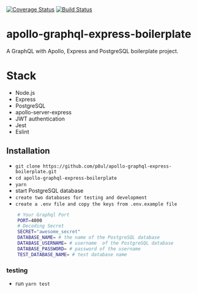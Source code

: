 [![Coverage Status](https://coveralls.io/repos/github/p8ul/apollo-graphql-express-boilerplate/badge.svg?branch=master)](https://coveralls.io/github/p8ul/apollo-graphql-express-boilerplate?branch=master)
[![Build Status](https://travis-ci.org/p8ul/apollo-graphql-express-boilerplate.svg?branch=master)](https://travis-ci.org/p8ul/apollo-graphql-express-boilerplate)
# apollo-graphql-express-boilerplate
A GraphQL with Apollo, Express and PostgreSQL boilerplate project.

# Stack
- Node.js
- Express
- PostgreSQL
- apollo-server-express
- JWT authentication
- Jest
- Eslint

## Installation
* `git clone https://github.com/p8ul/apollo-graphql-express-boilerplate.git`
* `cd apollo-graphql-express-boilerplate`
* `yarn`
* start PostgreSQL database
* `create two databases for testing and development`
* `create a .env file and copy the keys from .env.example file`

```bash
    # Your Graphql Port
    PORT=4000
    # Decoding Secret
    SECRET="awesome_secret"
    DATABASE_NAME= # the name of the PostgreSQL database
    DATABASE_USERNAME= # username  of the PostgreSQL database
    DATABASE_PASSWORD= # password of the username
    TEST_DATABASE_NAME= # test database name
```

### testing
* run `yarn test`
